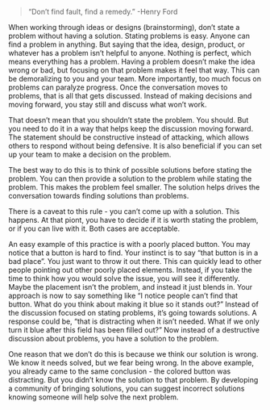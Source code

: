 > “Don’t find fault, find a remedy.”
> -Henry Ford

When working through ideas or designs (brainstorming), don’t state a problem without having a solution. Stating problems is easy. Anyone can find a problem in anything. But saying that the idea, design, product, or whatever has a problem isn’t helpful to anyone. Nothing is perfect, which means everything has a problem. Having a problem doesn’t make the idea wrong or bad, but focusing on that problem makes it feel that way. This can be demoralizing to you and your team. More importantly, too much focus on problems can paralyze progress. Once the conversation moves to problems, that is all that gets discussed. Instead of making decisions and moving forward, you stay still and discuss what won’t work.

That doesn’t mean that you shouldn’t state the problem. You should. But you need to do it in a way that helps keep the discussion moving forward. The statement should be constructive instead of attacking, which allows others to respond without being defensive. It is also beneficial if you can set up your team to make a decision on the problem.

The best way to do this is to think of possible solutions before stating the problem. You can then provide a solution to the problem while stating the problem. This makes the problem feel smaller. The solution helps drives the conversation towards finding solutions than problems.

There is a caveat to this rule - you can’t come up with a solution. This happens. At that piont, you have to decide if it is worth stating the problem, or if you can live with it. Both cases are acceptable. 

An easy example of this practice is with a poorly placed button. You may notice that a button is hard to find. Your instinct is to say “that button is in a bad place”. You just want to throw it out there. This can quickly lead to other people pointing out other poorly placed elements. Instead, if you take the time to think how you would solve the issue, you will see it differently. Maybe the placement isn’t the problem, and instead it just blends in. Your approach is now to say something like “I notice people can’t find that button. What do you think about making it blue so it stands out?” Instead of the discussion focused on stating problems, it’s going towards solutions. A response could be, “that is distracting when it isn’t needed. What if we only turn it blue after this field has been filled out?” Now instead of a destructive discussion about problems, you have a solution to the problem.

One reason that we don’t do this is because we think our solution is wrong. We know it needs solved, but we fear being wrong. In the above example, you already came to the same conclusion - the colored button was distracting. But you didn’t know the solution to that problem. By developing a community of bringing solutions, you can suggest incorrect solutions knowing someone will help solve the next problem.

